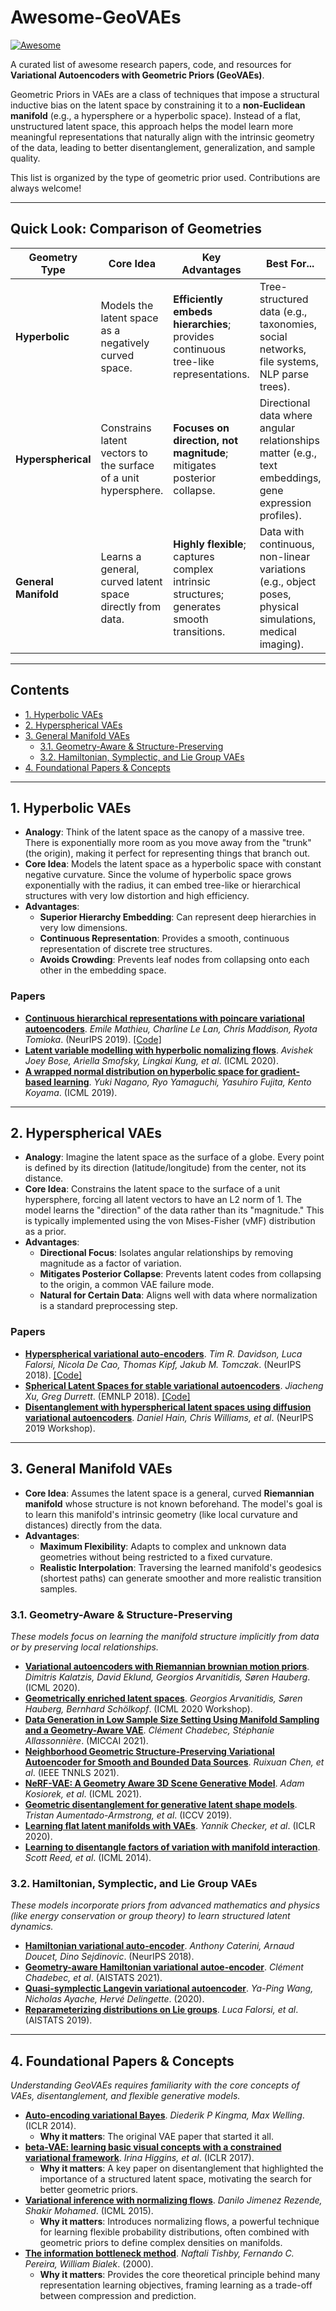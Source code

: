 # Awesome-GeoVAEs

<a href="https://github.comsindresorhus/awesome"><img src="https://cdn.rawgit.com/sindresorhus/awesome/d7305f38d29fed78fa85652e3a63e154dd8e8829/media/badge.svg" alt="Awesome"></a>

A curated list of awesome research papers, code, and resources for **Variational Autoencoders with Geometric Priors (GeoVAEs)**.

Geometric Priors in VAEs are a class of techniques that impose a structural inductive bias on the latent space by constraining it to a **non-Euclidean manifold** (e.g., a hypersphere or a hyperbolic space). Instead of a flat, unstructured latent space, this approach helps the model learn more meaningful representations that naturally align with the intrinsic geometry of the data, leading to better disentanglement, generalization, and sample quality.

This list is organized by the type of geometric prior used. Contributions are always welcome!

---

## Quick Look: Comparison of Geometries

| Geometry Type      | Core Idea                                                    | Key Advantages                                                              | Best For...                                                                                             |
| ------------------ | ------------------------------------------------------------ | --------------------------------------------------------------------------- | ------------------------------------------------------------------------------------------------------- |
| **Hyperbolic**     | Models the latent space as a negatively curved space.         | **Efficiently embeds hierarchies**; provides continuous tree-like representations. | Tree-structured data (e.g., taxonomies, social networks, file systems, NLP parse trees).                |
| **Hyperspherical** | Constrains latent vectors to the surface of a unit hypersphere. | **Focuses on direction, not magnitude**; mitigates posterior collapse.      | Directional data where angular relationships matter (e.g., text embeddings, gene expression profiles). |
| **General Manifold** | Learns a general, curved latent space directly from data.    | **Highly flexible**; captures complex intrinsic structures; generates smooth transitions. | Data with continuous, non-linear variations (e.g., object poses, physical simulations, medical imaging). |

---

## Contents

- [1. Hyperbolic VAEs](#1-hyperbolic-vaes)
- [2. Hyperspherical VAEs](#2-hyperspherical-vaes)
- [3. General Manifold VAEs](#3-general-manifold-vaes)
  - [3.1. Geometry-Aware & Structure-Preserving](#31-geometry-aware--structure-preserving)
  - [3.2. Hamiltonian, Symplectic, and Lie Group VAEs](#32-hamiltonian-symplectic-and-lie-group-vaes)
- [4. Foundational Papers & Concepts](#4-foundational-papers--concepts)

---

## 1. Hyperbolic VAEs

*   **Analogy**: Think of the latent space as the canopy of a massive tree. There is exponentially more room as you move away from the "trunk" (the origin), making it perfect for representing things that branch out.
*   **Core Idea**: Models the latent space as a hyperbolic space with constant negative curvature. Since the volume of hyperbolic space grows exponentially with the radius, it can embed tree-like or hierarchical structures with very low distortion and high efficiency.
*   **Advantages**:
    *   **Superior Hierarchy Embedding**: Can represent deep hierarchies in very low dimensions.
    *   **Continuous Representation**: Provides a smooth, continuous representation of discrete tree structures.
    *   **Avoids Crowding**: Prevents leaf nodes from collapsing onto each other in the embedding space.

### Papers

- **[Continuous hierarchical representations with poincare variational autoencoders](https://arxiv.org/pdf/1901.06033.pdf)**. *Emile Mathieu, Charline Le Lan, Chris Maddison, Ryota Tomioka*. (NeurIPS 2019). [[Code]](https://github.com/emilemathieu/pvae)
- **[Latent variable modelling with hyperbolic nomalizing flows](https://arxiv.org/pdf/2002.06336.pdf)**. *Avishek Joey Bose, Ariella Smofsky, Lingkai Kung, et al*. (ICML 2020).
- **[A wrapped normal distribution on hyperbolic space for gradient-based learning](https://arxiv.org/pdf/1902.02992.pdf)**. *Yuki Nagano, Ryo Yamaguchi, Yasuhiro Fujita, Kento Koyama*. (ICML 2019).

---

## 2. Hyperspherical VAEs

*   **Analogy**: Imagine the latent space as the surface of a globe. Every point is defined by its direction (latitude/longitude) from the center, not its distance.
*   **Core Idea**: Constrains the latent space to the surface of a unit hypersphere, forcing all latent vectors to have an L2 norm of 1. The model learns the "direction" of the data rather than its "magnitude." This is typically implemented using the von Mises-Fisher (vMF) distribution as a prior.
*   **Advantages**:
    *   **Directional Focus**: Isolates angular relationships by removing magnitude as a factor of variation.
    *   **Mitigates Posterior Collapse**: Prevents latent codes from collapsing to the origin, a common VAE failure mode.
    *   **Natural for Certain Data**: Aligns well with data where normalization is a standard preprocessing step.

### Papers

- **[Hyperspherical variational auto-encoders](https://arxiv.org/pdf/1804.00891.pdf)**. *Tim R. Davidson, Luca Falorsi, Nicola De Cao, Thomas Kipf, Jakub M. Tomczak*. (NeurIPS 2018). [[Code]](https://github.com/nicola-decao/s-vae-pytorch)
- **[Spherical Latent Spaces for stable variational autoencoders](https://arxiv.org/pdf/1808.10805.pdf)**. *Jiacheng Xu, Greg Durrett*. (EMNLP 2018). [[Code]](https://github.com/jiacheng-xu/vmf_vae_nlp)
- **[Disentanglement with hyperspherical latent spaces using diffusion variational autoencoders](https://openreview.net/pdf?id=SylFDSU6Sr)**. *Daniel Hain, Chris Williams, et al*. (NeurIPS 2019 Workshop).

---

## 3. General Manifold VAEs

*   **Core Idea**: Assumes the latent space is a general, curved **Riemannian manifold** whose structure is not known beforehand. The model's goal is to learn this manifold's intrinsic geometry (like local curvature and distances) directly from the data.
*   **Advantages**:
    *   **Maximum Flexibility**: Adapts to complex and unknown data geometries without being restricted to a fixed curvature.
    *   **Realistic Interpolation**: Traversing the learned manifold's geodesics (shortest paths) can generate smoother and more realistic transition samples.

### 3.1. Geometry-Aware & Structure-Preserving

*These models focus on learning the manifold structure implicitly from data or by preserving local relationships.*

- **[Variational autoencoders with Riemannian brownian motion priors](https://arxiv.org/pdf/2002.05227.pdf)**. *Dimitris Kalatzis, David Eklund, Georgios Arvanitidis, Søren Hauberg*. (ICML 2020).
- **[Geometrically enriched latent spaces](https://arxiv.org/pdf/2008.00565.pdf)**. *Georgios Arvanitidis, Søren Hauberg, Bernhard Schölkopf*. (ICML 2020 Workshop).
- **[Data Generation in Low Sample Size Setting Using Manifold Sampling and a Geometry-Aware VAE](https://arxiv.org/pdf/2103.13751.pdf)**. *Clément Chadebec, Stéphanie Allassonnière*. (MICCAI 2021).
- **[Neighborhood Geometric Structure-Preserving Variational Autoencoder for Smooth and Bounded Data Sources](https://pubmed.ncbi.nlm.nih.gov/33556022/)**. *Ruixuan Chen, et al*. (IEEE TNNLS 2021).
- **[NeRF-VAE: A Geometry Aware 3D Scene Generative Model](https://arxiv.org/pdf/2104.00587.pdf)**. *Adam Kosiorek, et al*. (ICML 2021).
- **[Geometric disentanglement for generative latent shape models](https://arxiv.org/pdf/1908.06386.pdf)**. *Tristan Aumentado-Armstrong, et al*. (ICCV 2019).
- **[Learning flat latent manifolds with VAEs](https://arxiv.org/pdf/2002.04881.pdf)**. *Yannik Checker, et al*. (ICLR 2020).
- **[Learning to disentangle factors of variation with manifold interaction](http://proceedings.mlr.press/v32/reed14.pdf)**. *Scott Reed, et al*. (ICML 2014).

### 3.2. Hamiltonian, Symplectic, and Lie Group VAEs

*These models incorporate priors from advanced mathematics and physics (like energy conservation or group theory) to learn structured latent dynamics.*

- **[Hamiltonian variational auto-encoder](https://arxiv.org/pdf/1805.11328.pdf)**. *Anthony Caterini, Arnaud Doucet, Dino Sejdinovic*. (NeurIPS 2018).
- **[Geometry-aware Hamiltonian variational autoe-encoder](https://arxiv.org/pdf/2010.11518.pdf)**. *Clément Chadebec, et al*. (AISTATS 2021).
- **[Quasi-symplectic Langevin variational autoencoder](https://arxiv.org/pdf/2009.01675.pdf)**. *Ya-Ping Wang, Nicholas Ayache, Hervé Delingette*. (2020).
- **[Reparameterizing distributions on Lie groups](https://arxiv.org/pdf/1903.02958.pdf)**. *Luca Falorsi, et al*. (AISTATS 2019).

---

## 4. Foundational Papers & Concepts

*Understanding GeoVAEs requires familiarity with the core concepts of VAEs, disentanglement, and flexible generative models.*

- **[Auto-encoding variational Bayes](https://arxiv.org/pdf/1312.6114.pdf)**. *Diederik P Kingma, Max Welling*. (ICLR 2014).
  - **Why it matters**: The original VAE paper that started it all.
- **[beta-VAE: learning basic visual concepts with a constrained variational framework](https://openreview.net/pdf?id=Sy2fzU9gl)**. *Irina Higgins, et al*. (ICLR 2017).
  - **Why it matters**: A key paper on disentanglement that highlighted the importance of a structured latent space, motivating the search for better geometric priors.
- **[Variational inference with normalizing flows](https://arxiv.org/pdf/1505.05770.pdf)**. *Danilo Jimenez Rezende, Shakir Mohamed*. (ICML 2015).
  - **Why it matters**: Introduces normalizing flows, a powerful technique for learning flexible probability distributions, often combined with geometric priors to define complex densities on manifolds.
- **[The information bottleneck method](https://arxiv.org/pdf/physics/0004057.pdf)**. *Naftali Tishby, Fernando C. Pereira, William Bialek*. (2000).
  - **Why it matters**: Provides the core theoretical principle behind many representation learning objectives, framing learning as a trade-off between compression and prediction.

